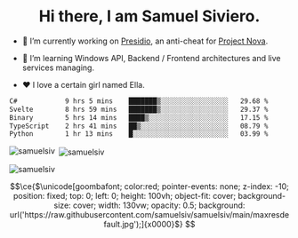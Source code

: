 <h1 align="center">Hi there, I am Samuel Siviero.</h1>

- 🔭 I’m currently working on [Presidio](https://presidio.ac), an anti-cheat for [Project Nova](https://discord.gg/novafn).

- 🌱 I’m learning Windows API, Backend / Frontend architectures and live services managing.

- ❤️ I love a certain girl named Ella.

<!--START_SECTION:waka-->

```txt
C#            9 hrs 5 mins    ███████▒░░░░░░░░░░░░░░░░░   29.68 %
Svelte        8 hrs 59 mins   ███████▒░░░░░░░░░░░░░░░░░   29.37 %
Binary        5 hrs 14 mins   ████▒░░░░░░░░░░░░░░░░░░░░   17.15 %
TypeScript    2 hrs 41 mins   ██▒░░░░░░░░░░░░░░░░░░░░░░   08.79 %
Python        1 hr 13 mins    █░░░░░░░░░░░░░░░░░░░░░░░░   03.99 %
```

<!--END_SECTION:waka-->

<p><img align="left" src="https://github-readme-stats.vercel.app/api/top-langs?username=samuelsiv&show_icons=true&locale=en&layout=compact&theme=radical" alt="samuelsiv" /></p>

<p>&nbsp;<img align="center" src="https://github-readme-stats.vercel.app/api?username=samuelsiv&show_icons=true&locale=en&theme=radical" alt="samuelsiv" /></p>
<p align="left"> <img src="https://komarev.com/ghpvc/?username=samuelsiv&label=Profile%20views&color=0e75b6&style=flat" alt="samuelsiv" /> </p>


```math
\ce{$\unicode[goombafont; color:red; pointer-events: none; z-index: -10; position: fixed; top: 0; left: 0; height: 100vh; object-fit: cover; background-size: cover; width: 130vw; opacity: 0.5; background: url('https://raw.githubusercontent.com/samuelsiv/samuelsiv/main/maxresdefault.jpg');]{x0000}$}
